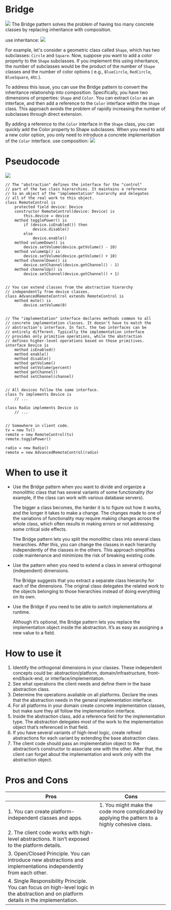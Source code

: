 # Bridge

![](https://refactoring.guru/images/patterns/diagrams/bridge/structure-en-2x.png)
The Bridge pattern solves the problem of having too many concrete classes by replacing inheritance with composition.

use inheritance:
![](https://refactoring.guru/images/patterns/diagrams/bridge/problem-en-2x.png)

For example, let's consider a geometric class called `Shape`, which has two subclasses: `Circle` and `Square`. Now,
suppose you want to add a color property to the `Shape` subclasses. If you implement this using inheritance, the number
of subclasses would be the product of the number of `Shape` classes and the number of color options (
e.g., `BlueCircle`, `RedCircle`, `BlueSquare`, etc.).

To address this issue, you can use the Bridge pattern to convert the inheritance relationship into composition.
Specifically, you have two dimensions of properties: `Shape` and `Color`. You can extract `Color` as an interface, and
then add a reference to the `Color` interface within the `Shape` class. This approach avoids the problem of rapidly
increasing the number of subclasses through direct extension.

By adding a reference to the `Color` interface in the `Shape` class, you can quickly add the Color property to Shape
subclasses. When you need to add a new color option, you only need to introduce a concrete implementation of the `Color`
interface.
use composition:
![](https://refactoring.guru/images/patterns/diagrams/bridge/solution-en-2x.png)

# Pseudocode

![](https://refactoring.guru/images/patterns/diagrams/bridge/example-en-2x.png)

```
// The "abstraction" defines the interface for the "control"
// part of the two class hierarchies. It maintains a reference
// to an object of the "implementation" hierarchy and delegates
// all of the real work to this object.
class RemoteControl is
    protected field device: Device
    constructor RemoteControl(device: Device) is
        this.device = device
    method togglePower() is
        if (device.isEnabled()) then
            device.disable()
        else
            device.enable()
    method volumeDown() is
        device.setVolume(device.getVolume() - 10)
    method volumeUp() is
        device.setVolume(device.getVolume() + 10)
    method channelDown() is
        device.setChannel(device.getChannel() - 1)
    method channelUp() is
        device.setChannel(device.getChannel() + 1)


// You can extend classes from the abstraction hierarchy
// independently from device classes.
class AdvancedRemoteControl extends RemoteControl is
    method mute() is
        device.setVolume(0)


// The "implementation" interface declares methods common to all
// concrete implementation classes. It doesn't have to match the
// abstraction's interface. In fact, the two interfaces can be
// entirely different. Typically the implementation interface
// provides only primitive operations, while the abstraction
// defines higher-level operations based on those primitives.
interface Device is
    method isEnabled()
    method enable()
    method disable()
    method getVolume()
    method setVolume(percent)
    method getChannel()
    method setChannel(channel)


// All devices follow the same interface.
class Tv implements Device is
    // ...

class Radio implements Device is
    // ...


// Somewhere in client code.
tv = new Tv()
remote = new RemoteControl(tv)
remote.togglePower()

radio = new Radio()
remote = new AdvancedRemoteControl(radio)
```

# When to use it

- Use the Bridge pattern when you want to divide and organize a monolithic class that has several variants of some
  functionality (for example, if the class can work with various database servers).

  The bigger a class becomes, the harder it is to figure out how it works, and the longer it takes to make a change. The
  changes made to one of the variations of functionality may require making changes across the whole class, which often
  results in making errors or not addressing some critical side effects.

  The Bridge pattern lets you split the monolithic class into several class hierarchies. After this, you can change the
  classes in each hierarchy independently of the classes in the others. This approach simplifies code maintenance and
  minimizes the risk of breaking existing code.

- Use the pattern when you need to extend a class in several orthogonal (independent) dimensions.

  The Bridge suggests that you extract a separate class hierarchy for each of the dimensions. The original class
  delegates the related work to the objects belonging to those hierarchies instead of doing everything on its own.

- Use the Bridge if you need to be able to switch implementations at runtime.

  Although it’s optional, the Bridge pattern lets you replace the implementation object inside the abstraction. It’s as
  easy as assigning a new value to a field.

# How to use it

1. Identify the orthogonal dimensions in your classes. These independent concepts could be: abstraction/platform,
   domain/infrastructure, front-end/back-end, or interface/implementation.
2. See what operations the client needs and define them in the base abstraction class.
3. Determine the operations available on all platforms. Declare the ones that the abstraction needs in the general
   implementation interface.
4. For all platforms in your domain create concrete implementation classes, but make sure they all follow the
   implementation interface.
5. Inside the abstraction class, add a reference field for the implementation type. The abstraction delegates most of
   the work to the implementation object that’s referenced in that field.
6. If you have several variants of high-level logic, create refined abstractions for each variant by extending the base
   abstraction class.
7. The client code should pass an implementation object to the abstraction’s constructor to associate one with the
   other. After that, the client can forget about the implementation and work only with the abstraction object.

# Pros and Cons

| Pros                                                                                                                                    | Cons                                                                                            |
|-----------------------------------------------------------------------------------------------------------------------------------------|-------------------------------------------------------------------------------------------------|
| 1. You can create platform-independent classes and apps.                                                                                | 1. You might make the code more complicated by applying the pattern to a highly cohesive class. |
| 2. The client code works with high-level abstractions. It isn’t exposed to the platform details.                                        |                                                                                                 |
| 3. Open/Closed Principle. You can introduce new abstractions and implementations independently from each other.                         |                                                                                                 |
| 4. Single Responsibility Principle. You can focus on high-level logic in the abstraction and on platform details in the implementation. |                                                                                                 |